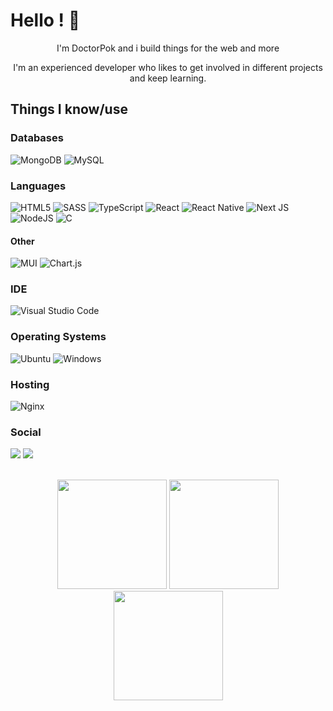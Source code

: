 # Hello ! 👋
<div align=center>
I'm DoctorPok and i build things for the web and more

I'm an experienced developer who likes to get involved in different projects and keep learning.
</div>

## Things I know/use
<!-- https://github.com/Ileriayo/markdown-badges -->

### Databases
![MongoDB](https://img.shields.io/badge/MongoDB-%234ea94b.svg?style=for-the-badge&logo=mongodb&logoColor=white) ![MySQL](https://img.shields.io/badge/mysql-%2300f.svg?style=for-the-badge&logo=mysql&logoColor=white)

### Languages
![HTML5](https://img.shields.io/badge/html5-%23E34F26.svg?style=for-the-badge&logo=html5&logoColor=white) ![SASS](https://img.shields.io/badge/SASS-hotpink.svg?style=for-the-badge&logo=SASS&logoColor=white) ![TypeScript](https://img.shields.io/badge/typescript-%23007ACC.svg?style=for-the-badge&logo=typescript&logoColor=white) ![React](https://img.shields.io/badge/react-%2320232a.svg?style=for-the-badge&logo=react&logoColor=%2361DAFB) ![React Native](https://img.shields.io/badge/react_native-%2320232a.svg?style=for-the-badge&logo=react&logoColor=%2361DAFB) ![Next JS](https://img.shields.io/badge/Next-black?style=for-the-badge&logo=next.js&logoColor=white) ![NodeJS](https://img.shields.io/badge/node.js-6DA55F?style=for-the-badge&logo=node.js&logoColor=white) ![C](https://img.shields.io/badge/c-%2300599C.svg?style=for-the-badge&logo=c&logoColor=white)

#### Other
![MUI](https://img.shields.io/badge/MUI-%230081CB.svg?style=for-the-badge&logo=mui&logoColor=white) ![Chart.js](https://img.shields.io/badge/chart.js-F5788D.svg?style=for-the-badge&logo=chart.js&logoColor=white)

### IDE
![Visual Studio Code](https://img.shields.io/badge/Visual%20Studio%20Code-0078d7.svg?style=for-the-badge&logo=visual-studio-code&logoColor=white)

### Operating Systems

![Ubuntu](https://img.shields.io/badge/Ubuntu-E95420?style=for-the-badge&logo=ubuntu&logoColor=white) ![Windows](https://img.shields.io/badge/Windows-0078D6?style=for-the-badge&logo=windows&logoColor=white)

### Hosting
![Nginx](https://img.shields.io/badge/nginx-%23009639.svg?style=for-the-badge&logo=nginx&logoColor=white)

### Social
<a href="https://discord.com/users/492386299190444034"><img src="https://img.shields.io/badge/Discord-%235865F2.svg?style=for-the-badge&logo=discord&logoColor=white" /></a>
<a href="mailto:pokdoctor@gmail.com"><img src="https://img.shields.io/badge/Gmail-D14836?style=for-the-badge&logo=gmail&logoColor=white" /></a>

 <br />
 <div align="center">
    <img height="175em" src="https://github-readme-stats.vercel.app/api?username=DoctorPok42&show_icons=true&theme=react&hide_border=true&count_private=true" />
    <img height="175em" src="https://github-readme-stats.vercel.app/api/top-langs/?username=DoctorPok42&theme=react&layout=compact&hide_border=true" />
    <img height="175em" src="https://github-readme-streak-stats.herokuapp.com?user=DoctorPok42&theme=react&fire=57F287&hide_border=true" />
 </ div>
